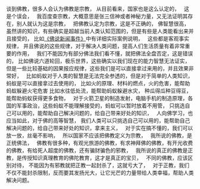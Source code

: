 谈到佛教，很多人会认为佛教是宗教，
从目前看来，国家也是这么认定的，
&nbsp;
这是个误会，
&nbsp;
我百度查宗教，大概意思是张三信神或者神秘力量，又无法证明其存在，别人就认为这是宗教，
&nbsp;
把佛教认定为宗教，这是不正确的，
佛智慧很高，虽然讲的知识，有些确实是超越当前人类认知范围的，但是有些是人类能看出来并且接受的，
比如[《佛说新闻事件》](https://www.kancloud.cn/luojiangtao/foshuoxinwen)中有详细实际案例说明，
&nbsp;
这些都是客观事实规律，
并且佛说的这些规律，对于解决人类问题，提高人们生活质量有着非常重要的作用，
&nbsp;
我们不能因为有部分佛法我们看不懂，就把佛法全盘否定，这是错误的，
比如佛说六道轮回，极乐世界，这些确实以我们现在的能力智慧无法证实，
&nbsp;
但是一些比较基础的因果报应规律，这些我们是可以直接拿过来用的，并且效果非常好，
&nbsp;
比如蚂蚁对于人类的智慧是无法完全参透的，但是对于简单的人类知识，蚂蚁是可以直接拿过去使用的，
比如火的原理、材料的燃点，火的危害，能帮助蚂蚁躲避火宅危害
比如水往低处流，能帮助蚂蚁躲避水灾，
种瓜得瓜种豆得豆，能帮助蚂蚁获得更多食物，
&nbsp;
对于火箭卫星的制造发射，电脑手机的制造原理，各国的军事政治，这些蚂蚁不能理解接受的，蚂蚁可以暂时放着不用管，
只挑选自己可以用的，能帮助自己解决问题的，给自己带来好处的知识，
&nbsp;
人向佛学习，也应当如此，对于佛的高等智慧，
我们人类可以只挑选自己可以用的，能帮助自己解决问题的，给自己带来好处的知识，拿来主义，
&nbsp;
对于实在搞不懂的，我们可以放一放，丝毫不影响，
&nbsp;
所以国家不应该把佛教定义为宗教，
&nbsp;
我所说的佛教，是正统佛法，
&nbsp;
佛教有很多种，有观光旅游的佛教，有求神拜佛的佛教，有开光收费的佛教，有给死人超度的佛教，还有骗财骗色的邪教，
&nbsp;
我所说的真正的佛教是正教，是传授知识真理教育的佛陀教育，这才是真正的宝贝，
&nbsp;
不同的佛教，应该区别对待，
不能因为有邪教就把正教一起封杀了，这就亏大了，
&nbsp;
对于正教，我们不仅不能封杀限制，反而要其发扬光大，让它光芒的力量带给人类幸福，帮助人类解决问题。



